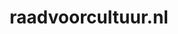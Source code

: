 ---
layout: post
title:  "raadvoorcultuur.nl"
internal_url:  "/dutchgov/raadvoorcultuur.nl.html"
categories: dutchgov
---